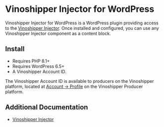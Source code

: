 # Vinoshipper Injector for WordPress

Vinoshipper Injector for WordPress is a WordPress plugin providing access to the [Vinoshipper Injector](https://developer.vinoshipper.com/docs/injector-getting-started). Once installed and configured, you can use any Vinoshipper Injector component as a content block.

## Install

* Requires PHP 8.1+
* Requires WordPress 6.5+
* A Vinoshipper Account ID.

The Vinoshipper Account ID is available to producers on the Vinoshipper platform, located at [Account -> Profile](https://vinoshipper.com/ui/producer/account) on the Vinoshipper Producer platform.

## Additional Documentation

* [Vinoshipper Injector](https://developer.vinoshipper.com/docs/injector-getting-started)
